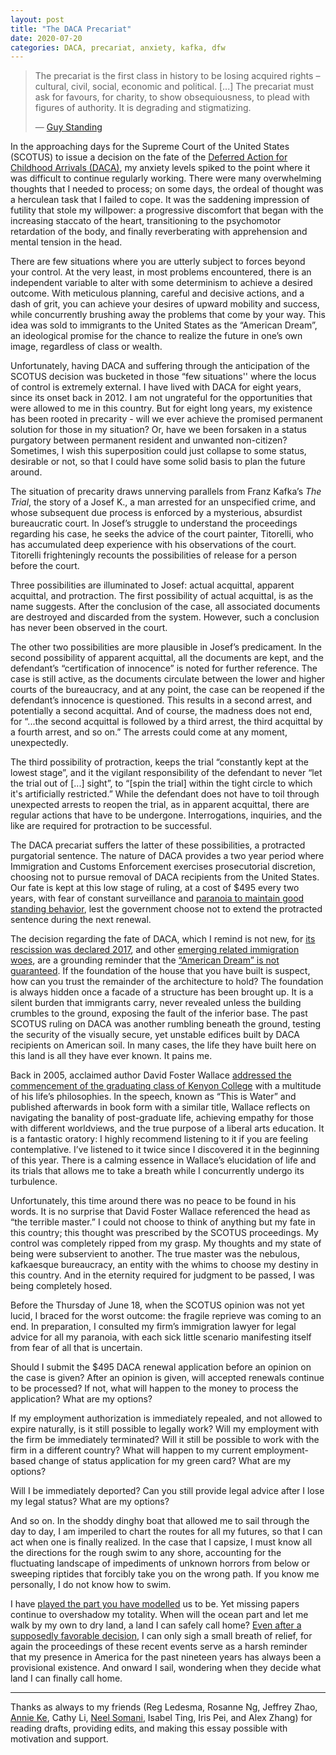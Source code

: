 ```yaml
---
layout: post
title: "The DACA Precariat"
date: 2020-07-20
categories: DACA, precariat, anxiety, kafka, dfw
---
```


> The precariat is the first class in history to be losing acquired rights –
> cultural, civil, social, economic and political. [...] The precariat must ask
> for favours, for charity, to show obsequiousness, to plead with figures of
> authority. It is degrading and stigmatizing.
>
> —
> [Guy Standing](https://www.weforum.org/agenda/2016/11/precariat-global-class-rise-of-populism/)

In the approaching days for the Supreme Court of the United States (SCOTUS) to
issue a decision on the fate of the
[Deferred Action for Childhood Arrivals (DACA)](https://en.wikipedia.org/wiki/Department_of_Homeland_Security_v._Regents_of_the_University_of_California),
my anxiety levels spiked to the point where it was difficult to continue
regularly working. There were many overwhelming thoughts that I needed to
process; on some days, the ordeal of thought was a herculean task that I failed
to cope. It was the saddening impression of futility that stole my willpower: a
progressive discomfort that began with the increasing staccato of the heart,
transitioning to the psychomotor retardation of the body, and finally
reverberating with apprehension and mental tension in the head.

There are few situations where you are utterly subject to forces beyond your
control. At the very least, in most problems encountered, there is an
independent variable to alter with some determinism to achieve a desired
outcome. With meticulous planning, careful and decisive actions, and a dash of
grit, you can achieve your desires of upward mobility and success, while
concurrently brushing away the problems that come by your way. This idea was
sold to immigrants to the United States as the “American Dream”, an ideological
promise for the chance to realize the future in one’s own image, regardless of
class or wealth.

Unfortunately, having DACA and suffering through the anticipation of the SCOTUS
decision was bucketed in those “few situations'' where the locus of control is
extremely external. I have lived with DACA for eight years, since its onset back
in 2012. I am not ungrateful for the opportunities that were allowed to me in
this country. But for eight long years, my existence has been rooted in
precarity - will we ever achieve the promised permanent solution for those in my
situation? Or, have we been forsaken in a status purgatory between permanent
resident and unwanted non-citizen? Sometimes, I wish this superposition could
just collapse to some status, desirable or not, so that I could have some solid
basis to plan the future around.

The situation of precarity draws unnerving parallels from Franz Kafka’s _The
Trial_, the story of a Josef K., a man arrested for an unspecified crime, and
whose subsequent due process is enforced by a mysterious, absurdist bureaucratic
court. In Josef’s struggle to understand the proceedings regarding his case, he
seeks the advice of the court painter, Titorelli, who has accumulated deep
experience with his observations of the court. Titorelli frighteningly recounts
the possibilities of release for a person before the court.

Three possibilities are illuminated to Josef: actual acquittal, apparent
acquittal, and protraction. The first possibility of actual acquittal, is as the
name suggests. After the conclusion of the case, all associated documents are
destroyed and discarded from the system. However, such a conclusion has never
been observed in the court.

The other two possibilities are more plausible in Josef’s predicament. In the
second possibility of apparent acquittal, all the documents are kept, and the
defendant’s “certification of innocence” is noted for further reference. The
case is still active, as the documents circulate between the lower and higher
courts of the bureaucracy, and at any point, the case can be reopened if the
defendant’s innocence is questioned. This results in a second arrest, and
potentially a second acquittal. And of course, the madness does not end, for
“...the second acquittal is followed by a third arrest, the third acquittal by a
fourth arrest, and so on.” The arrests could come at any moment, unexpectedly.

The third possibility of protraction, keeps the trial “constantly kept at the
lowest stage”, and it the vigilant responsibility of the defendant to never “let
the trial out of [...] sight”, to “[spin the trial] within the tight circle to
which it's artificially restricted.” While the defendant does not have to toil
through unexpected arrests to reopen the trial, as in apparent acquittal, there
are regular actions that have to be undergone. Interrogations, inquiries, and
the like are required for protraction to be successful.

The DACA precariat suffers the latter of these possibilities, a protracted
purgatorial sentence. The nature of DACA provides a two year period where
Immigration and Customs Enforcement exercises prosecutorial discretion, choosing
not to pursue removal of DACA recipients from the United States. Our fate is
kept at this low stage of ruling, at a cost of \$495 every two years, with fear
of constant surveillance and
[paranoia to maintain good standing behavior](https://www.uscis.gov/archive/frequently-asked-questions#criminal_convictions),
lest the government choose not to extend the protracted sentence during the next
renewal.

The decision regarding the fate of DACA, which I remind is not new, for
[its rescission was declared 2017](https://www.dhs.gov/news/2017/09/05/memorandum-rescission-daca),
and other
[emerging related immigration woes](https://www.whitehouse.gov/presidential-actions/proclamation-suspending-entry-aliens-present-risk-u-s-labor-market-following-coronavirus-outbreak/),
are a grounding reminder that the
[“American Dream” is not guaranteed](https://money.cnn.com/2015/04/22/news/economy/stiglitz-american-dream/index.html).
If the foundation of the house that you have built is suspect, how can you trust
the remainder of the architecture to hold? The foundation is always hidden once
a facade of a structure has been brought up. It is a silent burden that
immigrants carry, never revealed unless the building crumbles to the ground,
exposing the fault of the inferior base. The past SCOTUS ruling on DACA was
another rumbling beneath the ground, testing the security of the visually
secure, yet unstable edifices built by DACA recipients on American soil. In many
cases, the life they have built here on this land is all they have ever known.
It pains me.

Back in 2005, acclaimed author David Foster Wallace
[addressed the commencement of the graduating class of Kenyon College](https://fs.blog/2012/04/david-foster-wallace-this-is-water/)
with a multitude of his life’s philosophies. In the speech, known as “This is
Water” and published afterwards in book form with a similar title, Wallace
reflects on navigating the banality of post-graduate life, achieving empathy for
those with different worldviews, and the true purpose of a liberal arts
education. It is a fantastic oratory: I highly recommend listening to it if you
are feeling contemplative. I’ve listened to it twice since I discovered it in
the beginning of this year. There is a calming essence in Wallace’s elucidation
of life and its trials that allows me to take a breath while I concurrently
undergo its turbulence.

Unfortunately, this time around there was no peace to be found in his words. It
is no surprise that David Foster Wallace referenced the head as “the terrible
master.” I could not choose to think of anything but my fate in this country;
this thought was prescribed by the SCOTUS proceedings. My control was completely
ripped from my grasp. My thoughts and my state of being were subservient to
another. The true master was the nebulous, kafkaesque bureaucracy, an entity
with the whims to choose my destiny in this country. And in the eternity
required for judgment to be passed, I was being completely hosed.

Before the Thursday of June 18, when the SCOTUS opinion was not yet lucid, I
braced for the worst outcome: the fragile reprieve was coming to an end. In
preparation, I consulted my firm’s immigration lawyer for legal advice for all
my paranoia, with each sick little scenario manifesting itself from fear of all
that is uncertain.

Should I submit the \$495 DACA renewal application before an opinion on the case
is given? After an opinion is given, will accepted renewals continue to be
processed? If not, what will happen to the money to process the application?
What are my options?

If my employment authorization is immediately repealed, and not allowed to
expire naturally, is it still possible to legally work? Will my employment with
the firm be immediately terminated? Will it still be possible to work with the
firm in a different country? What will happen to my current employment-based
change of status application for my green card? What are my options?

Will I be immediately deported? Can you still provide legal advice after I lose
my legal status? What are my options?

And so on. In the shoddy dinghy boat that allowed me to sail through the day to
day, I am imperiled to chart the routes for all my futures, so that I can act
when one is finally realized. In the case that I capsize, I must know all the
directions for the rough swim to any shore, accounting for the fluctuating
landscape of impediments of unknown horrors from below or sweeping riptides that
forcibly take you on the wrong path. If you know me personally, I do not know
how to swim.

I have
[played the part you have modelled](https://obamawhitehouse.archives.gov/the-press-office/2012/06/15/remarks-president-immigration)
us to be. Yet missing papers continue to overshadow my totality. When will the
ocean part and let me walk by my own to dry land, a land I can safely call home?
[Even after a supposedly favorable decision](https://www.nytimes.com/2020/06/18/us/DACA-dreamers-supreme-court-immigration.html),
I can only sigh a small breath of relief, for again the proceedings of these
recent events serve as a harsh reminder that my presence in America for the past
nineteen years has always been a provisional existence. And onward I sail,
wondering when they decide what land I can finally call home.

---

Thanks as always to my friends (Reg Ledesma, Rosanne Ng, Jeffrey Zhao,
[Annie Ke](http://annieke.github.io/), Cathy Li,
[Neel Somani](https://www.ocf.berkeley.edu/~neel/), Isabel Ting, Iris Pei, and
Alex Zhang) for reading drafts, providing edits, and making this essay possible
with motivation and support.
